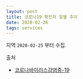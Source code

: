```yaml
---
layout: post
title: 코로나19 확진자 일별 추이
date: 2020-02-26
tags: services
---
```


<canvas id="myChart"></canvas>

<script>
require(['init'], (initTest) => {
  require(['jquery', '/assets/vendor/Chart.bundle.min.js'], function(jquery, Chart){
    $(document).ready(function(){
      let ctx = document.getElementById('myChart').getContext('2d');

      const COL_COUNT = 4;

      const INDEX_DATE = 0;
      const INDEX_COUNT = 1;
      const INDEX_TYPE = 2;
      const INDEX_DESC = 3;

      const DOMESTIC = '국내';
      const SEOUL = '서울';
      const BUSAN = '부산';
      const DAEGU = '대구';
      const GYEONBUK = '경북';

      const covid19 = [
        ['2020-01-27', '4', DOMESTIC, '오전, 질병관리본부'],
        ['2020-02-01', '12', DOMESTIC, '09시, 질병관리본부'],
        ['2020-02-02', '15', DOMESTIC, '09시, 질병관리본부'],
        ['2020-02-09', '25', DOMESTIC, '09시, 질병관리본부'],
        ['2020-02-17', '30', DOMESTIC, '09시, 질병관리본부'],
      	['2020-02-18', '31', DOMESTIC, '09시, 질병관리본부'],
        ['2020-02-20', '104', DOMESTIC, '16시, 질병관리본부'],
        ['2020-02-21', '156', DOMESTIC, '09시, 질병관리본부'],
        ['2020-02-22', '433', DOMESTIC, '16시, 질병관리본부'],
        ['2020-02-23', '602', DOMESTIC, '16시, 질병관리본부'],
        ['2020-02-24', '763', DOMESTIC, '09시, 질병관리본부'],
        ['2020-02-25', '893', DOMESTIC, '09시, 중앙방역대책본부'],
      	['2020-02-26', '1146', DOMESTIC, '09시, 질병관리본부'],

        ['2020-02-25', '33', SEOUL, '16시, 질병관리본부'],
        ['2020-02-26', '41', SEOUL, '16시, 질병관리본부'],

        ['2020-02-25', '43', BUSAN, '16시, 질병관리본부'],
        ['2020-02-26', '58', BUSAN, '16시, 질병관리본부'],

        ['2020-02-25', '541', DAEGU, '16시, 질병관리본부'],
        ['2020-02-26', '705', DAEGU, '16시, 질병관리본부'],

        ['2020-02-25', '240', GYEONBUK, '16시, 질병관리본부'],
        ['2020-02-26', '309', GYEONBUK, '16시, 질병관리본부'],
      ];

      let covid19_labels = covid19
        .map(d => d[INDEX_DATE])
        .reduce((unique, item) => unique.includes(item)? unique:[...unique, item], []);

      function getCountByType(standard, source, type) {
      	return standard
      		.slice()
      		.map(l => {
      			var filteredItems = source.filter(d => d[INDEX_TYPE] == type).filter(s => s[INDEX_DATE]==l);
      			if(filteredItems.length > 0) {
      				return filteredItems[0][INDEX_COUNT];
      			} else {
      				return '0';
      			}
      		});
      }

      let chart = new Chart(ctx, {
          // The type of chart we want to create
          type: 'line',

          // The data for our dataset
          data: {
              labels: covid19_labels,
              datasets: [
                {
                    label: DOMESTIC,
                    backgroundColor: 'rgba(0, 0, 0, 0.0)',
                    borderColor: 'rgba(235, 64, 52, 0.3)',
                    data: getCountByType(covid19_labels, covid19, DOMESTIC),
                },
                {
                    label: SEOUL,
                    backgroundColor: 'rgba(0, 0, 0, 0.0)',
                    borderColor: 'rgba(235, 164, 52, 0.3)',
                    data: getCountByType(covid19_labels, covid19, SEOUL),
                },
                {
                    label: BUSAN,
                    backgroundColor: 'rgba(0, 0, 0, 0.0)',
                    borderColor: 'rgba(235, 220, 52, 0.3)',
                    data: getCountByType(covid19_labels, covid19, BUSAN),
                },
                {
                    label: DAEGU,
                    backgroundColor: 'rgba(0, 0, 0, 0.0)',
                    borderColor: 'rgba(168, 235, 52, 0.3)',
                    data: getCountByType(covid19_labels, covid19, DAEGU),
                },
                {
                    label: GYEONBUK,
                    backgroundColor: 'rgba(0, 0, 0, 0.0)',
                    borderColor: 'rgba(52, 165, 235, 0.3)',
                    data: getCountByType(covid19_labels, covid19, GYEONBUK),
                },
              ]
          },

          // Configuration options go here
          options: {}
      });
    });//end of document ready
  });//end of chartjs
});//end of init
</script>

지역 `2020-02-25` 부터 수집.

출처
- [코로나바이러스감염증-19](http://ncov.mohw.go.kr/bdBoardList_Real.do?brdId=1&brdGubun=13&ncvContSeq=&contSeq=&board_id=&gubun=)
